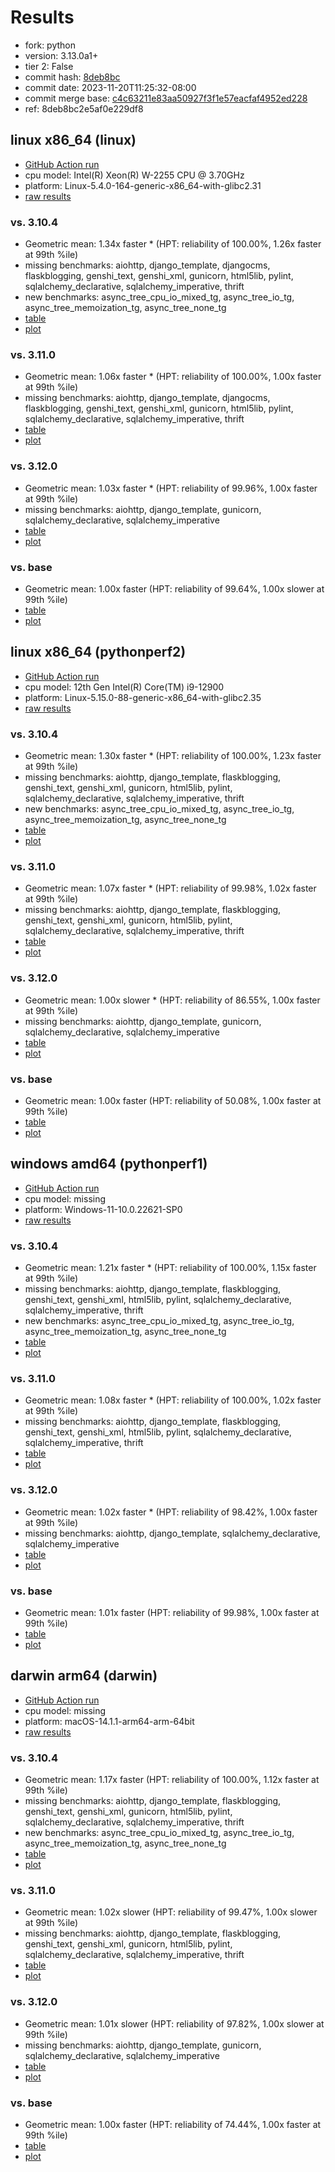 # Results

- fork: python
- version: 3.13.0a1+
- tier 2: False
- commit hash: [8deb8bc](https://github.com/python/cpython/commit/8deb8bc)
- commit date: 2023-11-20T11:25:32-08:00
- commit merge base: [c4c63211e83aa50927f3f1e57eacfaf4952ed228](https://github.com/python/cpython/commit/c4c63211e83aa50927f3f1e57eacfaf4952ed228)
- ref: 8deb8bc2e5af0e229df8

## linux x86_64 (linux)

- [GitHub Action run](https://github.com/faster-cpython/benchmarking/actions/runs/6935403709)
- cpu model: Intel(R) Xeon(R) W-2255 CPU @ 3.70GHz
- platform: Linux-5.4.0-164-generic-x86_64-with-glibc2.31
- [raw results](bm-20231120-linux-x86_64-python-8deb8bc2e5af0e229df8-3.13.0a1%2B-8deb8bc.json)

### vs. 3.10.4

- Geometric mean: 1.34x faster \* (HPT: reliability of 100.00%, 1.26x faster at 99th %ile)
- missing benchmarks: aiohttp, django_template, djangocms, flaskblogging, genshi_text, genshi_xml, gunicorn, html5lib, pylint, sqlalchemy_declarative, sqlalchemy_imperative, thrift
- new benchmarks: async_tree_cpu_io_mixed_tg, async_tree_io_tg, async_tree_memoization_tg, async_tree_none_tg
- [table](bm-20231120-linux-x86_64-python-8deb8bc2e5af0e229df8-3.13.0a1%2B-8deb8bc-vs-3.10.4.md)
- [plot](bm-20231120-linux-x86_64-python-8deb8bc2e5af0e229df8-3.13.0a1%2B-8deb8bc-vs-3.10.4.png)

### vs. 3.11.0

- Geometric mean: 1.06x faster \* (HPT: reliability of 100.00%, 1.00x faster at 99th %ile)
- missing benchmarks: aiohttp, django_template, djangocms, flaskblogging, genshi_text, genshi_xml, gunicorn, html5lib, pylint, sqlalchemy_declarative, sqlalchemy_imperative, thrift
- [table](bm-20231120-linux-x86_64-python-8deb8bc2e5af0e229df8-3.13.0a1%2B-8deb8bc-vs-3.11.0.md)
- [plot](bm-20231120-linux-x86_64-python-8deb8bc2e5af0e229df8-3.13.0a1%2B-8deb8bc-vs-3.11.0.png)

### vs. 3.12.0

- Geometric mean: 1.03x faster \* (HPT: reliability of 99.96%, 1.00x faster at 99th %ile)
- missing benchmarks: aiohttp, django_template, gunicorn, sqlalchemy_declarative, sqlalchemy_imperative
- [table](bm-20231120-linux-x86_64-python-8deb8bc2e5af0e229df8-3.13.0a1%2B-8deb8bc-vs-3.12.0.md)
- [plot](bm-20231120-linux-x86_64-python-8deb8bc2e5af0e229df8-3.13.0a1%2B-8deb8bc-vs-3.12.0.png)

### vs. base

- Geometric mean: 1.00x faster (HPT: reliability of 99.64%, 1.00x slower at 99th %ile)
- [table](bm-20231120-linux-x86_64-python-8deb8bc2e5af0e229df8-3.13.0a1%2B-8deb8bc-vs-base.md)
- [plot](bm-20231120-linux-x86_64-python-8deb8bc2e5af0e229df8-3.13.0a1%2B-8deb8bc-vs-base.png)

## linux x86_64 (pythonperf2)

- [GitHub Action run](https://github.com/faster-cpython/benchmarking/actions/runs/6935403709)
- cpu model: 12th Gen Intel(R) Core(TM) i9-12900
- platform: Linux-5.15.0-88-generic-x86_64-with-glibc2.35
- [raw results](bm-20231120-pythonperf2-x86_64-python-8deb8bc2e5af0e229df8-3.13.0a1%2B-8deb8bc.json)

### vs. 3.10.4

- Geometric mean: 1.30x faster \* (HPT: reliability of 100.00%, 1.23x faster at 99th %ile)
- missing benchmarks: aiohttp, django_template, flaskblogging, genshi_text, genshi_xml, gunicorn, html5lib, pylint, sqlalchemy_declarative, sqlalchemy_imperative, thrift
- new benchmarks: async_tree_cpu_io_mixed_tg, async_tree_io_tg, async_tree_memoization_tg, async_tree_none_tg
- [table](bm-20231120-pythonperf2-x86_64-python-8deb8bc2e5af0e229df8-3.13.0a1%2B-8deb8bc-vs-3.10.4.md)
- [plot](bm-20231120-pythonperf2-x86_64-python-8deb8bc2e5af0e229df8-3.13.0a1%2B-8deb8bc-vs-3.10.4.png)

### vs. 3.11.0

- Geometric mean: 1.07x faster \* (HPT: reliability of 99.98%, 1.02x faster at 99th %ile)
- missing benchmarks: aiohttp, django_template, flaskblogging, genshi_text, genshi_xml, gunicorn, html5lib, pylint, sqlalchemy_declarative, sqlalchemy_imperative, thrift
- [table](bm-20231120-pythonperf2-x86_64-python-8deb8bc2e5af0e229df8-3.13.0a1%2B-8deb8bc-vs-3.11.0.md)
- [plot](bm-20231120-pythonperf2-x86_64-python-8deb8bc2e5af0e229df8-3.13.0a1%2B-8deb8bc-vs-3.11.0.png)

### vs. 3.12.0

- Geometric mean: 1.00x slower \* (HPT: reliability of 86.55%, 1.00x faster at 99th %ile)
- missing benchmarks: aiohttp, django_template, gunicorn, sqlalchemy_declarative, sqlalchemy_imperative
- [table](bm-20231120-pythonperf2-x86_64-python-8deb8bc2e5af0e229df8-3.13.0a1%2B-8deb8bc-vs-3.12.0.md)
- [plot](bm-20231120-pythonperf2-x86_64-python-8deb8bc2e5af0e229df8-3.13.0a1%2B-8deb8bc-vs-3.12.0.png)

### vs. base

- Geometric mean: 1.00x faster (HPT: reliability of 50.08%, 1.00x faster at 99th %ile)
- [table](bm-20231120-pythonperf2-x86_64-python-8deb8bc2e5af0e229df8-3.13.0a1%2B-8deb8bc-vs-base.md)
- [plot](bm-20231120-pythonperf2-x86_64-python-8deb8bc2e5af0e229df8-3.13.0a1%2B-8deb8bc-vs-base.png)

## windows amd64 (pythonperf1)

- [GitHub Action run](https://github.com/faster-cpython/benchmarking/actions/runs/6935403709)
- cpu model: missing
- platform: Windows-11-10.0.22621-SP0
- [raw results](bm-20231120-pythonperf1-amd64-python-8deb8bc2e5af0e229df8-3.13.0a1%2B-8deb8bc.json)

### vs. 3.10.4

- Geometric mean: 1.21x faster \* (HPT: reliability of 100.00%, 1.15x faster at 99th %ile)
- missing benchmarks: aiohttp, django_template, flaskblogging, genshi_text, genshi_xml, html5lib, pylint, sqlalchemy_declarative, sqlalchemy_imperative, thrift
- new benchmarks: async_tree_cpu_io_mixed_tg, async_tree_io_tg, async_tree_memoization_tg, async_tree_none_tg
- [table](bm-20231120-pythonperf1-amd64-python-8deb8bc2e5af0e229df8-3.13.0a1%2B-8deb8bc-vs-3.10.4.md)
- [plot](bm-20231120-pythonperf1-amd64-python-8deb8bc2e5af0e229df8-3.13.0a1%2B-8deb8bc-vs-3.10.4.png)

### vs. 3.11.0

- Geometric mean: 1.08x faster \* (HPT: reliability of 100.00%, 1.02x faster at 99th %ile)
- missing benchmarks: aiohttp, django_template, flaskblogging, genshi_text, genshi_xml, html5lib, pylint, sqlalchemy_declarative, sqlalchemy_imperative, thrift
- [table](bm-20231120-pythonperf1-amd64-python-8deb8bc2e5af0e229df8-3.13.0a1%2B-8deb8bc-vs-3.11.0.md)
- [plot](bm-20231120-pythonperf1-amd64-python-8deb8bc2e5af0e229df8-3.13.0a1%2B-8deb8bc-vs-3.11.0.png)

### vs. 3.12.0

- Geometric mean: 1.02x faster \* (HPT: reliability of 98.42%, 1.00x faster at 99th %ile)
- missing benchmarks: aiohttp, django_template, sqlalchemy_declarative, sqlalchemy_imperative
- [table](bm-20231120-pythonperf1-amd64-python-8deb8bc2e5af0e229df8-3.13.0a1%2B-8deb8bc-vs-3.12.0.md)
- [plot](bm-20231120-pythonperf1-amd64-python-8deb8bc2e5af0e229df8-3.13.0a1%2B-8deb8bc-vs-3.12.0.png)

### vs. base

- Geometric mean: 1.01x faster (HPT: reliability of 99.98%, 1.00x faster at 99th %ile)
- [table](bm-20231120-pythonperf1-amd64-python-8deb8bc2e5af0e229df8-3.13.0a1%2B-8deb8bc-vs-base.md)
- [plot](bm-20231120-pythonperf1-amd64-python-8deb8bc2e5af0e229df8-3.13.0a1%2B-8deb8bc-vs-base.png)

## darwin arm64 (darwin)

- [GitHub Action run](https://github.com/faster-cpython/benchmarking/actions/runs/6935403709)
- cpu model: missing
- platform: macOS-14.1.1-arm64-arm-64bit
- [raw results](bm-20231120-darwin-arm64-python-8deb8bc2e5af0e229df8-3.13.0a1%2B-8deb8bc.json)

### vs. 3.10.4

- Geometric mean: 1.17x faster (HPT: reliability of 100.00%, 1.12x faster at 99th %ile)
- missing benchmarks: aiohttp, django_template, flaskblogging, genshi_text, genshi_xml, gunicorn, html5lib, pylint, sqlalchemy_declarative, sqlalchemy_imperative, thrift
- new benchmarks: async_tree_cpu_io_mixed_tg, async_tree_io_tg, async_tree_memoization_tg, async_tree_none_tg
- [table](bm-20231120-darwin-arm64-python-8deb8bc2e5af0e229df8-3.13.0a1%2B-8deb8bc-vs-3.10.4.md)
- [plot](bm-20231120-darwin-arm64-python-8deb8bc2e5af0e229df8-3.13.0a1%2B-8deb8bc-vs-3.10.4.png)

### vs. 3.11.0

- Geometric mean: 1.02x slower (HPT: reliability of 99.47%, 1.00x slower at 99th %ile)
- missing benchmarks: aiohttp, django_template, flaskblogging, genshi_text, genshi_xml, gunicorn, html5lib, pylint, sqlalchemy_declarative, sqlalchemy_imperative, thrift
- [table](bm-20231120-darwin-arm64-python-8deb8bc2e5af0e229df8-3.13.0a1%2B-8deb8bc-vs-3.11.0.md)
- [plot](bm-20231120-darwin-arm64-python-8deb8bc2e5af0e229df8-3.13.0a1%2B-8deb8bc-vs-3.11.0.png)

### vs. 3.12.0

- Geometric mean: 1.01x slower (HPT: reliability of 97.82%, 1.00x slower at 99th %ile)
- missing benchmarks: aiohttp, django_template, gunicorn, sqlalchemy_declarative, sqlalchemy_imperative
- [table](bm-20231120-darwin-arm64-python-8deb8bc2e5af0e229df8-3.13.0a1%2B-8deb8bc-vs-3.12.0.md)
- [plot](bm-20231120-darwin-arm64-python-8deb8bc2e5af0e229df8-3.13.0a1%2B-8deb8bc-vs-3.12.0.png)

### vs. base

- Geometric mean: 1.00x faster (HPT: reliability of 74.44%, 1.00x faster at 99th %ile)
- [table](bm-20231120-darwin-arm64-python-8deb8bc2e5af0e229df8-3.13.0a1%2B-8deb8bc-vs-base.md)
- [plot](bm-20231120-darwin-arm64-python-8deb8bc2e5af0e229df8-3.13.0a1%2B-8deb8bc-vs-base.png)

